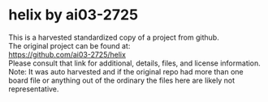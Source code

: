 
# helix by ai03-2725  
This is a harvested standardized copy of a project from github.  
The original project can be found at:  
https://github.com/ai03-2725/helix  
Please consult that link for additional, details, files, and license information.  
Note: It was auto harvested and if the original repo had more than one board file or anything out of the ordinary the files here are likely not representative.  
    